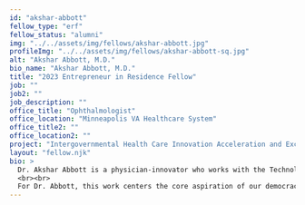 ```yaml
---
id: "akshar-abbott"
fellow_type: "erf"
fellow_status: "alumni"
img: "../../assets/img/fellows/akshar-abbott.jpg"
profileImg: "../../assets/img/fellows/akshar-abbott-sq.jpg"
alt: "Akshar Abbott, M.D."
bio_name: "Akshar Abbott, M.D."
title: "2023 Entrepreneur in Residence Fellow"
job: ""
job2: ""
job_description: ""
office_title: "Ophthalmologist"
office_location: "Minneapolis VA Healthcare System"
office_title2: ""
office_location2: ""
project: "Intergovernmental Health Care Innovation Acceleration and Exchange"
layout: "fellow.njk"
bio: >
  Dr. Akshar Abbott is a physician-innovator who works with the Technology-based Eye Care Service to bring critical retina subspecialty services to Veterans across the rural Midwest. In addition to his primary clinical role, he is a graduate student in Epidemiology at the Harvard T.H. Chan School of Public Health, a National Academy of Medicine Scholar in Diagnostic Excellence, and an MIT Catalyst Fellowship faculty member. He works across the disciplines of telehealth, digital health innovation, and rural health to design and deploy high-quality ophthalmic subspecialty care programs in areas of critical need.
  <br><br>
  For Dr. Abbott, this work centers the core aspiration of our democracy: the uncoupling of demographics and destiny, empowering all Americans to live their fullest lives independent of who they are or where they live. Dr. Abbott is passionate about public-sector health technology innovation, especially in service of building the future of health care for all Veterans and all Americans. For his VHA Innovation Fellowship year, he is analyzing areas of overlap between VA's mission-critical health innovation priorities and those of our federal health care innovation partners. From this research, he will build a comprehensive strategy for co-innovation across the federal health care ecosystem, as well as constructing public-private partnerships with our partners in academia and the private sector.
---
```


